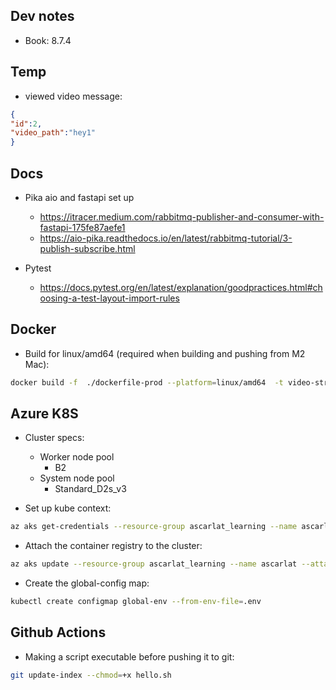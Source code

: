 Dev notes
---------
* Book: 8.7.4

Temp
----
* viewed video message:

```json
{
"id":2,
"video_path":"hey1"
}
```

Docs
----
* Pika aio and fastapi set up
  - https://itracer.medium.com/rabbitmq-publisher-and-consumer-with-fastapi-175fe87aefe1
  - https://aio-pika.readthedocs.io/en/latest/rabbitmq-tutorial/3-publish-subscribe.html

* Pytest
  - https://docs.pytest.org/en/latest/explanation/goodpractices.html#choosing-a-test-layout-import-rules

Docker
------
* Build for linux/amd64 (required when building and pushing from M2 Mac):
```bash
docker build -f  ./dockerfile-prod --platform=linux/amd64  -t video-streaming:2 .
```

Azure K8S
---------
* Cluster specs:
  - Worker node pool
    * B2
  - System node pool
    * Standard_D2s_v3

* Set up kube context:
```bash
az aks get-credentials --resource-group ascarlat_learning --name ascarlat
```

* Attach the container registry to the cluster:
```bash
az aks update --resource-group ascarlat_learning --name ascarlat --attach-acr ascarlat
```

* Create the global-config map:
```bash
kubectl create configmap global-env --from-env-file=.env
```

Github Actions
--------------
* Making a script executable before pushing it to git:

```bash
git update-index --chmod=+x hello.sh
```